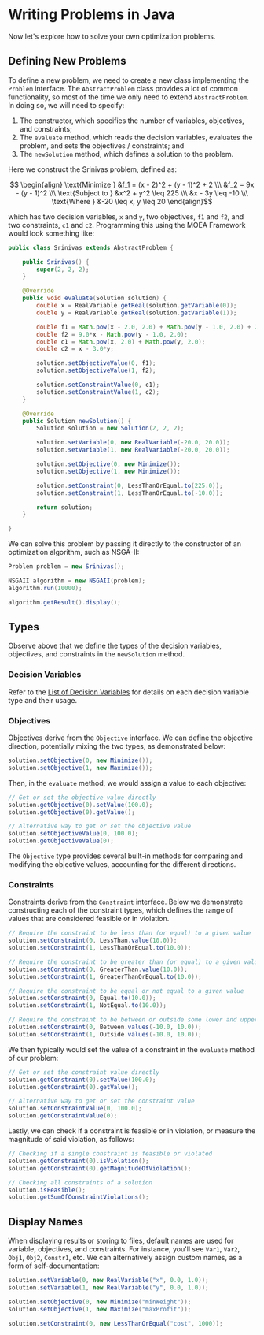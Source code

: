 # Writing Problems in Java

Now let's explore how to solve your own optimization problems.

## Defining New Problems

To define a new problem, we need to create a new class implementing the `Problem` interface.  The `AbstractProblem`
class provides a lot of common functionality, so most of the time we only need to extend `AbstractProblem`.  In
doing so, we will need to specify:

1. The constructor, which specifies the number of variables, objectives, and constraints;
2. The `evaluate` method, which reads the decision variables, evaluates the problem, and sets the
   objectives / constraints; and
3. The `newSolution` method, which defines a solution to the problem.

Here we construct the Srinivas problem, defined as:

$$ \begin{align} \text{Minimize } &f_1 = (x - 2)^2 + (y - 1)^2 + 2 \\\ &f_2 = 9x - (y - 1)^2 \\\ \text{Subject to } &x^2 + y^2 \leq 225 \\\ &x - 3y \leq -10 \\\ \text{Where } &-20 \leq x, y \leq 20 \end{align}$$

which has two decision variables, `x` and `y`, two objectives, `f1` and `f2`, and two constraints, `c1` and `c2`.
Programming this using the MOEA Framework would look something like:

<!-- :code: src=examples/org/moeaframework/examples/srinivas/Srinivas.java lines=29:78 -->

```java
public class Srinivas extends AbstractProblem {

    public Srinivas() {
        super(2, 2, 2);
    }

    @Override
    public void evaluate(Solution solution) {
        double x = RealVariable.getReal(solution.getVariable(0));
        double y = RealVariable.getReal(solution.getVariable(1));

        double f1 = Math.pow(x - 2.0, 2.0) + Math.pow(y - 1.0, 2.0) + 2.0;
        double f2 = 9.0*x - Math.pow(y - 1.0, 2.0);
        double c1 = Math.pow(x, 2.0) + Math.pow(y, 2.0);
        double c2 = x - 3.0*y;

        solution.setObjectiveValue(0, f1);
        solution.setObjectiveValue(1, f2);

        solution.setConstraintValue(0, c1);
        solution.setConstraintValue(1, c2);
    }

    @Override
    public Solution newSolution() {
        Solution solution = new Solution(2, 2, 2);

        solution.setVariable(0, new RealVariable(-20.0, 20.0));
        solution.setVariable(1, new RealVariable(-20.0, 20.0));

        solution.setObjective(0, new Minimize());
        solution.setObjective(1, new Minimize());

        solution.setConstraint(0, LessThanOrEqual.to(225.0));
        solution.setConstraint(1, LessThanOrEqual.to(-10.0));

        return solution;
    }

}
```

We can solve this problem by passing it directly to the constructor of an optimization algorithm, such as NSGA-II:

<!-- :code: src=examples/org/moeaframework/examples/srinivas/SrinivasExample.java lines=29:34 -->

```java
Problem problem = new Srinivas();

NSGAII algorithm = new NSGAII(problem);
algorithm.run(10000);

algorithm.getResult().display();
```

## Types

Observe above that we define the types of the decision variables, objectives, and constraints in the `newSolution`
method.

### Decision Variables

Refer to the [List of Decision Variables](listOfDecisionVariables.md) for details on each decision variable type and
their usage.

### Objectives

Objectives derive from the `Objective` interface.  We can define the objective direction, potentially mixing the two
types, as demonstrated below:

<!-- :code: src=test/org/moeaframework/snippet/ProblemSnippet.java id=objective-definition preserveComments -->

```java
solution.setObjective(0, new Minimize());
solution.setObjective(1, new Maximize());
```

Then, in the `evaluate` method, we would assign a value to each objective:

<!-- :code: src=test/org/moeaframework/snippet/ProblemSnippet.java id=objective-values preserveComments -->

```java
// Get or set the objective value directly
solution.getObjective(0).setValue(100.0);
solution.getObjective(0).getValue();

// Alternative way to get or set the objective value
solution.setObjectiveValue(0, 100.0);
solution.getObjectiveValue(0);
```

The `Objective` type provides several built-in methods for comparing and modifying the objective values, accounting for
the different directions.

### Constraints

Constraints derive from the `Constraint` interface.  Below we demonstrate constructing each of the constraint types,
which defines the range of values that are considered feasible or in violation.

<!-- :code: src=test/org/moeaframework/snippet/ProblemSnippet.java id=constraint-definition preserveComments -->

```java
// Require the constraint to be less than (or equal) to a given value
solution.setConstraint(0, LessThan.value(10.0));
solution.setConstraint(1, LessThanOrEqual.to(10.0));

// Require the constraint to be greater than (or equal) to a given value
solution.setConstraint(0, GreaterThan.value(10.0));
solution.setConstraint(1, GreaterThanOrEqual.to(10.0));

// Require the constraint to be equal or not equal to a given value
solution.setConstraint(0, Equal.to(10.0));
solution.setConstraint(1, NotEqual.to(10.0));

// Require the constraint to be between or outside some lower and upper bounds
solution.setConstraint(0, Between.values(-10.0, 10.0));
solution.setConstraint(1, Outside.values(-10.0, 10.0));
```

We then typically would set the value of a constraint in the `evaluate` method of our problem:

<!-- :code: src=test/org/moeaframework/snippet/ProblemSnippet.java id=constraint-values preserveComments -->

```java
// Get or set the constraint value directly
solution.getConstraint(0).setValue(100.0);
solution.getConstraint(0).getValue();

// Alternative way to get or set the constraint value
solution.setConstraintValue(0, 100.0);
solution.getConstraintValue(0);
```

Lastly, we can check if a constraint is feasible or in violation, or measure the magnitude of said violation, as
follows:

<!-- :code: src=test/org/moeaframework/snippet/ProblemSnippet.java id=constraint-violation preserveComments -->

```java
// Checking if a single constraint is feasible or violated
solution.getConstraint(0).isViolation();
solution.getConstraint(0).getMagnitudeOfViolation();

// Checking all constraints of a solution
solution.isFeasible();
solution.getSumOfConstraintViolations();
```

## Display Names

When displaying results or storing to files, default names are used for variable, objectives, and constraints.  For
instance, you'll see `Var1`, `Var2`, `Obj1`, `Obj2`, `Constr1`, etc.  We can alternatively assign custom names, as a
form of self-documentation:

<!-- :code: src=test/org/moeaframework/snippet/ProblemSnippet.java id=custom-names -->

```java
solution.setVariable(0, new RealVariable("x", 0.0, 1.0));
solution.setVariable(1, new RealVariable("y", 0.0, 1.0));

solution.setObjective(0, new Minimize("minWeight"));
solution.setObjective(1, new Maximize("maxProfit"));

solution.setConstraint(0, new LessThanOrEqual("cost", 1000));
```

